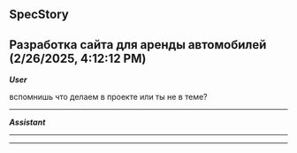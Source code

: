 ## SpecStory

## Разработка сайта для аренды автомобилей (2/26/2025, 4:12:12 PM)

_**User**_

вспомнишь что делаем в проекте или ты не в теме?

---

_**Assistant**_



---



---

